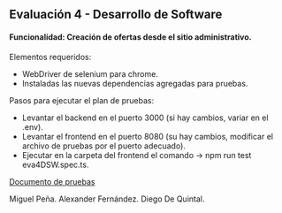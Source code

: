 ## Evaluación 4 - Desarrollo de Software

#### Funcionalidad: Creación de ofertas desde el sitio administrativo.

Elementos requeridos:
+ WebDriver de selenium para chrome.
+ Instaladas las nuevas dependencias agregadas para pruebas.

Pasos para ejecutar el plan de pruebas:

+ Levantar el backend en el puerto 3000 (si hay cambios, variar en el .env).
+ Levantar el frontend en el puerto 8080 (su hay cambios, modificar el archivo de pruebas por el puerto adecuado).
+ Ejecutar en la carpeta del frontend el comando -> npm run test eva4DSW.spec.ts.

[Documento de pruebas](#)

Miguel Peña.
Alexander Fernández.
Diego De Quintal.
